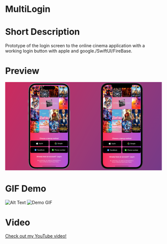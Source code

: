 # MultiLogin
# Short Description
Prototype of the login screen to the online cinema application with a working login button with apple and google./SwiftUI/FireBase.
# Preview
![Demo Screenshot](./MultiLogin/StreamFlicks.png)
# GIF Demo
![Alt Text](./README.md/GIF.gif)
![Demo GIF](./README.md/GIF.gif)

# Video
[Check out my YouTube video!](https://youtube.com/shorts/BvR50r1mm58?si=w8P_EhgbiVgligbx)
